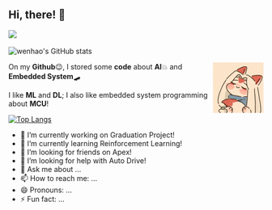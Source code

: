 ## Hi, there! 👏 

![](https://visitor-badge.glitch.me/badge?page_id=callmewenhao)

![wenhao's GitHub stats](https://github-readme-stats.vercel.app/api?username=callmewenhao&show_icons=true&theme=default_repocard)

<img align='right' src="images/cute1.gif" height=100>

On my **Github**😉, I stored some **code** about **AI**💥 and **Embedded System**🛹

I like **ML** and **DL**; I also like embedded system programming about **MCU**!

[![Top Langs](https://github-readme-stats.vercel.app/api/top-langs/?username=callmewenhao&hide=javascript,html,Assembly,CSS&layout=compact)](https://github.com/anuraghazra/github-readme-stats)

- 🔭 I’m currently working on Graduation Project!
- 🌱 I’m currently learning Reinforcement Learning!
- 👯 I’m looking for friends on Apex!
- 🤔 I’m looking for help with Auto Drive!
- 💬 Ask me about …
- 📫 How to reach me: …
- 😄 Pronouns: …
- ⚡ Fun fact: …

